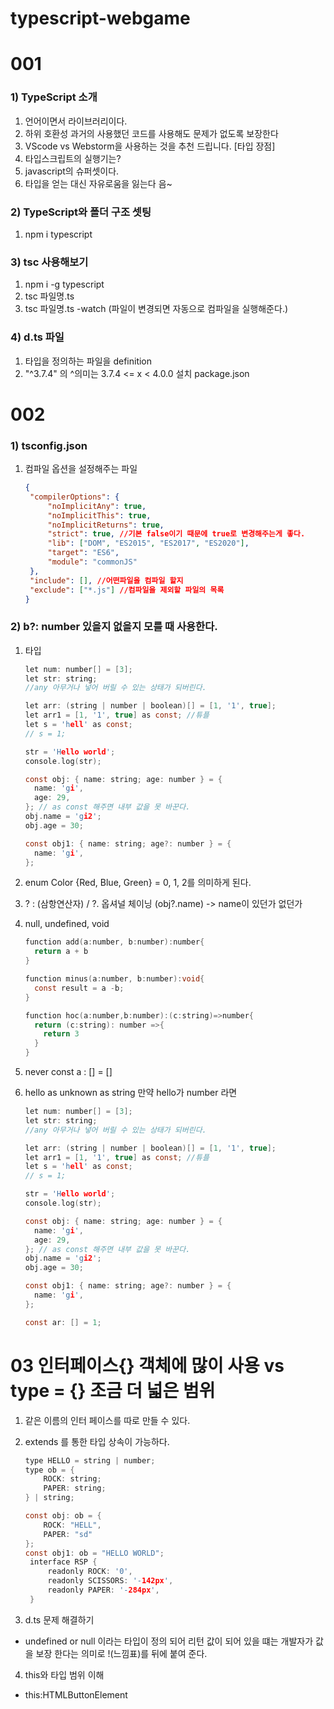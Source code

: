 # typescript-webgame

# 001

### 1) TypeScript 소개

1. 언어이면서 라이브러리이다.
2. 하위 호환성 과거의 사용했던 코드를 사용해도 문제가 없도록 보장한다
3. VScode vs Webstorm을 사용하는 것을 추천 드립니다. [타입 장점]
4. 타입스크립트의 실행기는?
5. javascript의 슈퍼셋이다.
6. 타입을 얻는 대신 자유로움을 잃는다 음~

### 2) TypeScript와 폴더 구조 셋팅

1. npm i typescript

### 3) tsc 사용해보기

1. npm i -g typescript
2. tsc 파일명.ts
3. tsc 파일명.ts -watch (파일이 변경되면 자동으로 컴파일을 실행해준다.)

### 4) d.ts 파일

1. 타입을 정의하는 파일을 definition
2. "^3.7.4" 의 ^의미는 3.7.4 <= x < 4.0.0 설치 package.json

# 002

### 1) tsconfig.json

1. 컴파일 옵션을 설정해주는 파일
   ```json
   {
   	"compilerOptions": {
   		"noImplicitAny": true,
   		"noImplicitThis": true,
   		"noImplicitReturns": true,
   		"strict": true, //기본 false이기 때문에 true로 변경해주는게 좋다.
   		"lib": ["DOM", "ES2015", "ES2017", "ES2020"],
   		"target": "ES6",
   		"module": "commonJS"
   	},
   	"include": [], //어떤파일을 컴파일 할지
   	"exclude": ["*.js"] //컴파일을 제외할 파일의 목록
   }
   ```

### 2) b?: number 있을지 없을지 모를 때 사용한다.

1. 타입

   ```c
   let num: number[] = [3];
   let str: string;
   //any 아무거나 넣어 버릴 수 있는 상태가 되버린다.

   let arr: (string | number | boolean)[] = [1, '1', true];
   let arr1 = [1, '1', true] as const; //튜플
   let s = 'hell' as const;
   // s = 1;

   str = 'Hello world';
   console.log(str);

   const obj: { name: string; age: number } = {
     name: 'gi',
     age: 29,
   }; // as const 해주면 내부 값을 못 바꾼다.
   obj.name = 'gi2';
   obj.age = 30;

   const obj1: { name: string; age?: number } = {
     name: 'gi',
   };
   ```

2. enum Color {Red, Blue, Green} = 0, 1, 2를 의미하게 된다.
3. ? : (삼항연산자) / ?. 옵셔널 체이닝 (obj?.name) -> name이 있던가 없던가
4. null, undefined, void

   ```c
   function add(a:number, b:number):number{
     return a + b
   }

   function minus(a:number, b:number):void{
     const result = a -b;
   }

   function hoc(a:number,b:number):(c:string)=>number{
     return (c:string): number =>{
       return 3
     }
   }
   ```

5. never const a : [] = []
6. hello as unknown as string 만약 hello가 number 라면

   ```c
   let num: number[] = [3];
   let str: string;
   //any 아무거나 넣어 버릴 수 있는 상태가 되버린다.

   let arr: (string | number | boolean)[] = [1, '1', true];
   let arr1 = [1, '1', true] as const; //튜플
   let s = 'hell' as const;
   // s = 1;

   str = 'Hello world';
   console.log(str);

   const obj: { name: string; age: number } = {
     name: 'gi',
     age: 29,
   }; // as const 해주면 내부 값을 못 바꾼다.
   obj.name = 'gi2';
   obj.age = 30;

   const obj1: { name: string; age?: number } = {
     name: 'gi',
   };

   const ar: [] = 1;

   ```

# 03 인터페이스{} 객체에 많이 사용 vs type = {} 조금 더 넓은 범위

1. 같은 이름의 인터 페이스를 따로 만들 수 있다.
2. extends 를 통한 타입 상속이 가능하다.

   ```c
   type HELLO = string | number;
   type ob = {
       ROCK: string;
       PAPER: string;
   } | string;

   const obj: ob = {
       ROCK: "HELL",
       PAPER: "sd"
   };
   const obj1: ob = "HELLO WORLD";
    interface RSP {
        readonly ROCK: '0',
        readonly SCISSORS: '-142px',
        readonly PAPER: '-284px',
    }
   ```

3. d.ts 문제 해결하기

- undefined or null 이라는 타입이 정의 되어 리턴 값이 되어 있을 떄는 개발자가 값을 보장 한다는 의미로 !(느낌표)를 뒤에 붙여 준다.

4. this와 타입 범위 이해

- this:HTMLButtonElement
